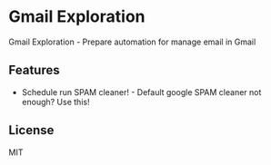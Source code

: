# Gmail Exploration

Gmail Exploration - Prepare automation for manage email in Gmail

## Features

* Schedule run SPAM cleaner! - Default google SPAM cleaner not enough? Use this!

## License

MIT